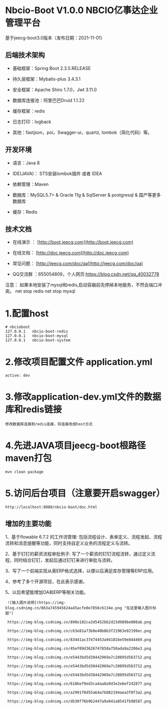 Nbcio-Boot V1.0.0 NBCIO亿事达企业管理平台
===============

基于jeecg-boot3.0版本（发布日期：2021-11-01）


## 后端技术架构
- 基础框架：Spring Boot 2.3.5.RELEASE

- 持久层框架：Mybatis-plus 3.4.3.1

- 安全框架：Apache Shiro 1.7.0，Jwt 3.11.0

- 数据库连接池：阿里巴巴Druid 1.1.22

- 缓存框架：redis

- 日志打印：logback

- 其他：fastjson，poi，Swagger-ui，quartz, lombok（简化代码）等。



## 开发环境

- 语言：Java 8

- IDE(JAVA)： STS安装lombok插件 或者 IDEA

- 依赖管理：Maven

- 数据库：MySQL5.7+  &  Oracle 11g & SqlServer & postgresql & 国产等更多数据库

- 缓存：Redis


## 技术文档


- 在线演示 ：  [http://boot.jeecg.com](http://boot.jeecg.com)

- 在线文档：  [http://doc.jeecg.com](http://doc.jeecg.com)

- 常见问题：  [http://jeecg.com/doc/qa](http://jeecg.com/doc/qa)

- QQ交流群 ：655054809，个人网页:https://blog.csdn.net/qq_40032778

注意： 如果本地安装了mysql和redis,启动容器前先停掉本地服务，不然会端口冲突。
       net stop redis
       net stop mysql
 
# 1.配置host

    # nbcioboot
    127.0.0.1   nbcio-boot-redis
    127.0.0.1   nbcio-boot-mysql
    127.0.0.1   nbcio-boot-system
	
# 2.修改项目配置文件 application.yml
    active: dev
	
# 3.修改application-dev.yml文件的数据库和redis链接
	修改数据库连接和redis连接，将连接改成host方式

# 4.先进JAVA项目jeecg-boot根路径 maven打包
    mvn clean package

# 5.访问后台项目（注意要开启swagger）
    http://localhost:8080/nbcio-boot/doc.html

## 增加的主要功能

   1、基于flowable 6.7.2 的工作流管理:
          包括流程设计、表单定义、流程发起、流程流转和消息提醒等功能，同时支持自定义业务的流程定义与流转。

   2、基于钉钉的薪资流程审批例子:
          写了一个薪资的钉钉流程流转，通过定义流程，同时结合钉钉，发起后通过钉钉来进行审批与流转。

   3、写了一个前端实现从表ERP格式选择，以便以后满足库存管理等ERP应用。

   4、参考了多个开源项目，在此表示感谢。

   5、以后希望能增加OA和ERP等相关功能。
   
     ![输入图片说明](https://img-blog.csdnimg.cn/863a745945624a45acfe8e7856c6134e.png "在这里输入图片标题")
	 
	 https://img-blog.csdnimg.cn/898e102ca3d5452bb2d23d989be008ab.png
	 
	 https://img-blog.csdnimg.cn/c63e81a73b0e40b8b3f21963e92199ec.png
	 
	 https://img-blog.csdnimg.cn/83441ac37474453a94181be59e844469.png
	 
	 https://img-blog.csdnimg.cn/45ef09d3626747858a750ada9a2206e3.png
	 
	 https://img-blog.csdnimg.cn/e5443bd5d38442969a7c20895d563712.png
	 
	 https://img-blog.csdnimg.cn/e5443bd5d38442969a7c20895d563712.png
	 
	 https://img-blog.csdnimg.cn/e5443bd5d38442969a7c20895d563712.png
	 
	 https://img-blog.csdnimg.cn/610bef9ed3ca4aa8a9d3e2e6ef242877.png
	 
	 https://img-blog.csdnimg.cn/a2991f0d55a64a7b882194aea3f0f3a2.png
	 
	 https://img-blog.csdnimg.cn/db30f76b9b2447a9a941a8541fb98587.png
